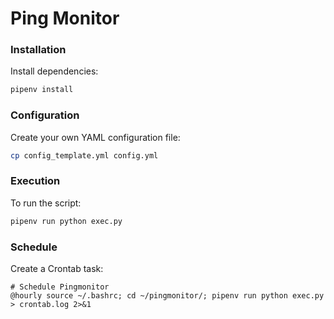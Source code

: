 # Ping Monitor

### Installation

Install dependencies:

```bash
pipenv install
```

### Configuration

Create your own YAML configuration file:

```bash
cp config_template.yml config.yml
```

### Execution

To run the script:

```bash
pipenv run python exec.py
```

### Schedule

Create a Crontab task:

```cron
# Schedule Pingmonitor
@hourly source ~/.bashrc; cd ~/pingmonitor/; pipenv run python exec.py > crontab.log 2>&1
```

